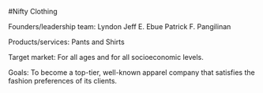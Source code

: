 
#Nifty Clothing

Founders/leadership team: 
Lyndon Jeff E. Ebue 
Patrick F. Pangilinan 

Products/services:  Pants and Shirts

Target market: For all ages and for all socioeconomic levels.

Goals: To become a top-tier, well-known apparel company that satisfies the fashion preferences of its clients.
